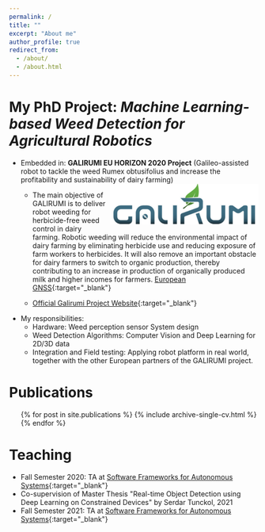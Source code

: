 ```yaml
---
permalink: /
title: ""
excerpt: "About me"
author_profile: true
redirect_from: 
  - /about/
  - /about.html
---
```


My PhD Project: *Machine Learning-based Weed Detection for Agricultural Robotics* 
======
* Embedded in: **GALIRUMI EU HORIZON 2020 Project** (Galileo-assisted robot to tackle the weed Rumex obtusifolius and increase the profitability and sustainability of dairy farming) <img src="../images/galirumi_logo.png" alt="drawing" width="300" align="right"/>
  * The main objective of GALIRUMI is to deliver robot weeding for herbicide-free weed control in dairy farming. Robotic weeding will reduce the environmental impact of dairy farming by eliminating herbicide use and reducing exposure of farm workers to herbicides. It will also remove an important obstacle for dairy farmers to switch to organic production, thereby contributing to an increase in production of organically produced milk and higher incomes for farmers. [European GNSS](https://www.gsa.europa.eu/galileo-assisted-robot-tackle-weed-rumex-obtusifolius-and-increase-profitability-and-sustainability){:target="_blank"}

  * [Official Galirumi Project Website](https://www.galirumi-project.eu/){:target="_blank"}
* My responsibilities:
  * Hardware: Weed perception sensor System design
  * Weed Detection Algorithms: Computer Vision and Deep Learning for 2D/3D data
  * Integration and Field testing: Applying robot platform in real world, together with the other European partners of the GALIRUMI project.

Publications
======
  <ul>{% for post in site.publications %}
    {% include archive-single-cv.html %}
  {% endfor %}</ul>

Teaching
======
* Fall Semester 2020: TA at [Software Frameworks for Autonomous Systems](https://kurser.dtu.dk/course/31391){:target="_blank"}
* Co-supervision of Master Thesis "Real-time Object Detection using Deep Learning on Constrained Devices" by Serdar Tunckol, 2021
* Fall Semester 2021: TA at [Software Frameworks for Autonomous Systems](https://kurser.dtu.dk/course/31391){:target="_blank"}


